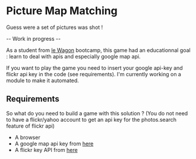 # Picture Map Matching

Guess were a set of pictures was shot !

-- Work in progress --

As a student from [le Wagon](http://www.lewagon.org) bootcamp, this game had an educationnal goal : learn to deal with apis and especially google map api.

If you want to play the game you need to insert your google api-key and flickr api key in the code (see requirements). I'm currently working on a module to make it automated.


## Requirements

So what do you need to build a game with this solution ?
(You do not need to have a flickr/yahoo account to get an api key for the photos.search feature of flickr api)

* A browser
* A google map api key from [here](https://developers.google.com/maps/documentation/javascript/tutorial#api_key)
* A flickr key API from [here](https://www.flickr.com/services/api/explore/flickr.photos.search)
